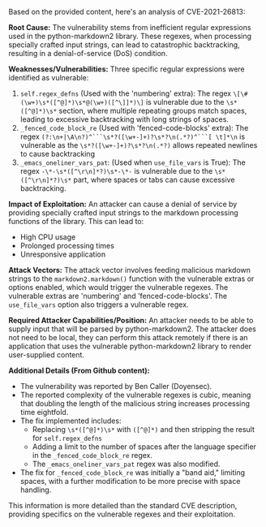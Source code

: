 Based on the provided content, here's an analysis of CVE-2021-26813:

**Root Cause:**
The vulnerability stems from inefficient regular expressions used in the python-markdown2 library. These regexes, when processing specially crafted input strings, can lead to catastrophic backtracking, resulting in a denial-of-service (DoS) condition.

**Weaknesses/Vulnerabilities:**
Three specific regular expressions were identified as vulnerable:

1.  `self.regex_defns` (Used with the 'numbering' extra):  The regex `\[\#(\w+)\s*([^@]*)\s*@(\w+)([^\]]*)\]` is vulnerable due to the `\s*([^@]*)\s*`  section, where multiple repeating groups match spaces, leading to excessive backtracking with long strings of spaces.
2.  `_fenced_code_block_re` (Used with 'fenced-code-blocks' extra): The regex `(?:\n+|\A\n?)^```\s*?([\w+-]+)?\s*?\n(.*?)^```[ \t]*\n` is vulnerable as the `\s*?([\w+-]+)?\s*?\n(.*?)` allows repeated newlines to cause backtracking
3.  `_emacs_oneliner_vars_pat`: (Used when `use_file_vars` is True): The regex `-\*-\s*([^\r\n]*?)\s*-\*-` is vulnerable due to the  `\s*([^\r\n]*?)\s*` part, where spaces or tabs can cause excessive backtracking.

**Impact of Exploitation:**
An attacker can cause a denial of service by providing specially crafted input strings to the markdown processing functions of the library. This can lead to:
*   High CPU usage
*   Prolonged processing times
*   Unresponsive application

**Attack Vectors:**
The attack vector involves feeding malicious markdown strings to the `markdown2.markdown()` function with the vulnerable extras or options enabled, which would trigger the vulnerable regexes. The vulnerable extras are 'numbering' and 'fenced-code-blocks'. The `use_file_vars` option also triggers a vulnerable regex.

**Required Attacker Capabilities/Position:**
An attacker needs to be able to supply input that will be parsed by python-markdown2. The attacker does not need to be local, they can perform this attack remotely if there is an application that uses the vulnerable python-markdown2 library to render user-supplied content.

**Additional Details (From Github content):**
*   The vulnerability was reported by Ben Caller (Doyensec).
*   The reported complexity of the vulnerable regexes is cubic, meaning that doubling the length of the malicious string increases processing time eightfold.
*   The fix implemented includes:
    *   Replacing  `\s*([^@]*)\s*`  with  `([^@]*)` and then stripping the result for `self.regex_defns`
    *   Adding a limit to the number of spaces after the language specifier in the `_fenced_code_block_re` regex.
    *   The  `_emacs_oneliner_vars_pat` regex was also modified.
*   The fix for `_fenced_code_block_re` was initially a "band aid," limiting spaces, with a further modification to be more precise with space handling.

This information is more detailed than the standard CVE description, providing specifics on the vulnerable regexes and their exploitation.